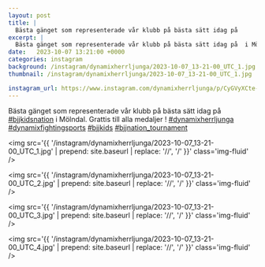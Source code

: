 ```yaml
---
layout: post
title: |
  Bästa gänget som representerade vår klubb på bästa sätt idag på 
excerpt: |
  Bästa gänget som representerade vår klubb på bästa sätt idag på  i Mölndal. Grattis till alla medaljer !    
date:   2023-10-07 13:21:00 +0000
categories: instagram
background: /instagram/dynamixherrljunga/2023-10-07_13-21-00_UTC_1.jpg
thumbnail: /instagram/dynamixherrljunga/2023-10-07_13-21-00_UTC_1.jpg

instagram_url: https://www.instagram.com/dynamixherrljunga/p/CyGVyXCte-7
---
```

Bästa gänget som representerade vår klubb på bästa sätt idag på [#bjjkidsnation](https://www.instagram.com/explore/tags/bjjkidsnation/) i Mölndal. Grattis till alla medaljer ! [#dynamixherrljunga](https://www.instagram.com/explore/tags/dynamixherrljunga/) [#dynamixfightingsports](https://www.instagram.com/explore/tags/dynamixfightingsports/) [#bjjkids](https://www.instagram.com/explore/tags/bjjkids/) [#bjjnation_tournament](https://www.instagram.com/explore/tags/bjjnation_tournament/)



<img src='{{ '/instagram/dynamixherrljunga/2023-10-07_13-21-00_UTC_1.jpg' | prepend: site.baseurl | replace: '//', '/' }}' class='img-fluid' />


<img src='{{ '/instagram/dynamixherrljunga/2023-10-07_13-21-00_UTC_2.jpg' | prepend: site.baseurl | replace: '//', '/' }}' class='img-fluid' />


<img src='{{ '/instagram/dynamixherrljunga/2023-10-07_13-21-00_UTC_3.jpg' | prepend: site.baseurl | replace: '//', '/' }}' class='img-fluid' />


<img src='{{ '/instagram/dynamixherrljunga/2023-10-07_13-21-00_UTC_4.jpg' | prepend: site.baseurl | replace: '//', '/' }}' class='img-fluid' />
